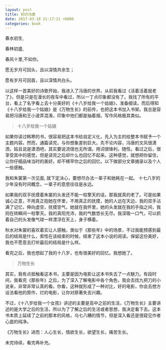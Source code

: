 ```yaml
---
layout: post
title: 初识冯唐
date: 2017-03-18 21:17:21 +0800
categories: book
---
```


春水初生,

春林初盛,

春风十里,不如你。

愿无岁月可回头，且以深情共余生；

愿有岁月可回首，且以深情共白头。

以这样一首美好的诗歌开始，我进入了冯唐的世界。从前我看过《活着活着就老了》，但是只是在漫长的夜车中看过，所以一丁点印象都没有了。我找了所有的平台，看上了名字看上去十分美好的《十八岁给我一个姑娘》，准备细读。而后得知《十八岁给我一个姑娘》是《万物生长》的前传，也把这本书加入书架。我总是容易把冯唐和王小波弄混淆，印象中他们都是抽着烟，写作风格极其类似。

> 十八岁给我一个姑娘

如果你读过韩寒的书，很容易把这本书给自定义化，先入为主的给整本书赋予一个主题内容。然而，通篇读完，与你想象差别巨大。先不论内容，冯唐的文风很潇洒，姑且说是潇洒吧，其实要说流氓也无所谓。用词很锋利，随性。看过之后，很享受其中的感觉，但是读完之后却什么也回忆不起来。这种感觉，就想把你留住，让你仔细品味当时的美好。却不稀罕你之后的回忆。以下做部分文章摘录以及个人一些感触。

我和朱裳第一次见面, 就下定决心，要想尽办法一辈子和她耗在一起。 十七八岁的少年没有时间概念，一辈子的意思往往是永远。

如果我的双手抚摸着朱裳的头发还不能一柱擎天的话，那我就真的老了。可是如果诚心正意，不用真正抱她在怀里，不用真正的抚摸，她的人远在天边，我的双手沾满了记忆，伸向虚空，抚摸空气，她就在我怀里，她的头发就在我的手指之间，我则在转瞬间一柱擎天。我的真阳充沛，我的气数悠长无尽。我深吸一口气，可以抓着自己的头发像气球一样漂浮在天上，身子横着。 

秋水对朱裳的喜欢着实让人感触，类似于《那些年》中的场景，不过我能预感到最后的结局是什么，索性在该结束的时候，结束了这本小说的阅读。保留这份美好，我也不愿意去打听最后的结局是什么样。

看完之后，我也想起了我的十八岁，也有很美好的回忆。我想她了。

> 万物生长

其实，我有点抵触看这本书，主要是因为电影让这本书失去了一点魅力。有段时间，我看完《那些年》之后，为了深入了解电影中各个角色，我会去找九把刀的小说来，非常非常认真的看。你看，这种就形成了一种对比，好的电影，你会去想方设法看他的原作，烂的电影，让你对原著失去兴趣。

不过，《十八岁给我一个女孩》讲述的主要是高中之前的生活，《万物生长》主要讲述的是大学之后的生活，所以为了了解之后的生活或者思想，我决定看下去。这本书本质上延续了之前的那本的风格，乌七八糟的情节，但是深入看还是很窥见作者心底的纯净。

《万物生长》进而：人心生长，情欲生长，欲望生长，痛苦生长。

未完待续，看完再补充。



